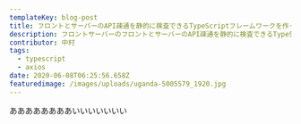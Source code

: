 ```yaml
---
templateKey: blog-post
title: フロントとサーバーのAPI疎通を静的に検査できるTypeScriptフレームワークを作った話
description: フロントサーバーのフロントとサーバーのAPI疎通を静的に検査できるTypeScriptフレームワークを作った話です。フロントとサーバーのAPI疎通を静的に検査できるTypeScriptフレームワークを作った話
contributor: 中村
tags:
  - typescript
  - axios
date: 2020-06-08T06:25:56.658Z
featuredimage: /images/uploads/uganda-5005579_1920.jpg
---
```


ああああああああいいいいいいい
